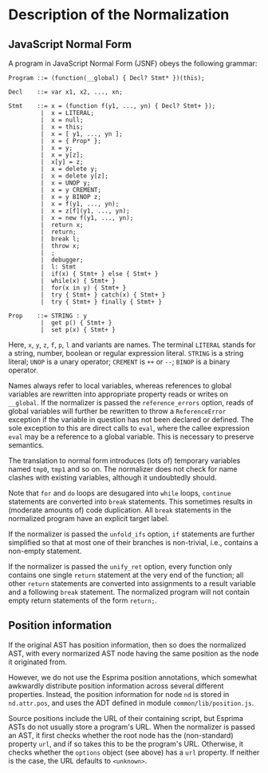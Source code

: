 Description of the Normalization
================================


JavaScript Normal Form
----------------------

A program in JavaScript Normal Form (JSNF) obeys the following grammar:

    Program ::= (function(__global) { Decl? Stmt* })(this);
    
    Decl    ::= var x1, x2, ..., xn;
    
    Stmt    ::= x = (function f(y1, ..., yn) { Decl? Stmt+ });
             |  x = LITERAL;
             |  x = null;
             |  x = this;
             |  x = [ y1, ..., yn ];
             |  x = { Prop* };
             |  x = y;
             |  x = y[z];
             |  x[y] = z;
             |  x = delete y;
             |  x = delete y[z];
             |  x = UNOP y;
             |  x = y CREMENT;
             |  x = y BINOP z;
             |  x = f(y1, ..., yn);
             |  x = z[f](y1, ..., yn);
             |  x = new f(y1, ..., yn);
             |  return x;
             |  return;
             |  break l;
             |  throw x;
             |  ;
             |  debugger;
             |  l: Stmt
             |  if(x) { Stmt+ } else { Stmt+ }
             |  while(x) { Stmt+ }
             |  for(x in y) { Stmt+ }
             |  try { Stmt+ } catch(x) { Stmt+ }
             |  try { Stmt+ } finally { Stmt+ }
             
    Prop    ::= STRING : y
             |  get p() { Stmt+ }
             |  set p(x) { Stmt+ }
             
Here, `x`, `y`, `z`, `f`, `p`, `l` and variants are names. The terminal `LITERAL` stands for a string, number, boolean or regular expression literal.
`STRING` is a string literal; `UNOP` is a unary operator; `CREMENT` is `++` or `--`; `BINOP` is a binary operator.

Names always refer to local variables, whereas references to global variables are rewritten into appropriate property reads or writes on `__global`.
If the normalizer is passed the `reference_errors` option, reads of global variables will further be rewritten to throw a `ReferenceError` exception if the variable in question has not been declared or defined.
The sole exception to this are direct calls to `eval`, where the callee expression `eval` may be a reference to a global variable.
This is necessary to preserve semantics.

The translation to normal form introduces (lots of) temporary variables named `tmp0`, `tmp1` and so on. The normalizer does not check for name clashes with existing variables, although it undoubtedly should.

Note that `for` and `do` loops are desugared into `while` loops, `continue` statements are converted into `break` statements. This sometimes results in (moderate amounts of) code duplication. All `break` statements in the normalized program have an explicit target label.

If the normalizer is passed the `unfold_ifs` option, `if` statements are further simplified so that at most one of their branches is non-trivial, i.e., contains a non-empty statement.

If the normalizer is passed the `unify_ret` option, every function only contains one single `return` statement at the very end of the function; all other `return` statements are converted into assignments to a result variable and a following `break` statement. The normalized program will not contain empty return statements of the form `return;`.



Position information
--------------------

If the original AST has position information, then so does the normalized AST, with every normarized AST node having the same position as the node it originated from.

However, we do not use the Esprima position annotations, which somewhat awkwardly distribute position information across several different properties.
Instead, the position information for node `nd` is stored in `nd.attr.pos`, and uses the ADT defined in module `common/lib/position.js`.

Source positions include the URL of their containing script, but Esprima ASTs do not usually store a program's URL.
When the normalizer is passed an AST, it first checks whether the root node has the (non-standard) property `url`, and if so takes this to be the program's URL.
Otherwise, it checks whether the `options` object (see above) has a `url` property.
If neither is the case, the URL defaults to `<unknown>`.
